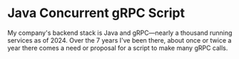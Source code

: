 # Java Concurrent gRPC Script

My company's backend stack is Java and gRPC—nearly a thousand running services as of 2024. Over the 7 years I've been there, about once or twice a year there comes a need or proposal for a script to make many gRPC calls.
